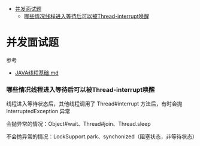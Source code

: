 - [并发面试题](#并发面试题)
  - [哪些情况线程进入等待后可以被Thread-interrupt唤醒](#哪些情况线程进入等待后可以被Thread-interrupt唤醒)

# 并发面试题

参考
- [JAVA线程基础.md](JAVA线程基础.md)

### 哪些情况线程进入等待后可以被Thread-interrupt唤醒

线程进入等待状态后，其他线程调用了 Thread#interrupt 方法后，有时会抛 InterruptedException 异常

会抛异常的情况：Object#wait、Thread#join、Thread.sleep

不会抛异常的情况：LockSupport.park、synchonized（阻塞状态，非等待状态）

